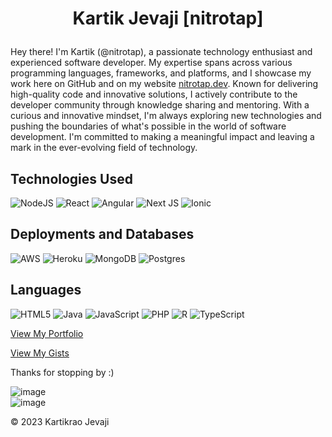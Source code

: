 # <p style="text-align: center;">Kartik Jevaji [nitrotap]</p>

Hey there! I'm Kartik (@nitrotap), a passionate technology enthusiast and experienced software developer. My expertise spans across various programming languages, frameworks, and platforms, and I showcase my work here on GitHub and on my website [nitrotap.dev](nitrotap.dev). Known for delivering high-quality code and innovative solutions, I actively contribute to the developer community through knowledge sharing and mentoring. With a curious and innovative mindset, I'm always exploring new technologies and pushing the boundaries of what's possible in the world of software development. I'm committed to making a meaningful impact and leaving a mark in the ever-evolving field of technology.

## Technologies Used

![NodeJS](https://img.shields.io/badge/node.js-6DA55F?style=for-the-badge&logo=node.js&logoColor=white)
![React](https://img.shields.io/badge/react-%2320232a.svg?style=for-the-badge&logo=react&logoColor=%2361DAFB)
![Angular](https://img.shields.io/badge/angular-%23DD0031.svg?style=for-the-badge&logo=angular&logoColor=white)
![Next JS](https://img.shields.io/badge/Next-black?style=for-the-badge&logo=next.js&logoColor=white)
![Ionic](https://img.shields.io/badge/Ionic-%233880FF.svg?style=for-the-badge&logo=Ionic&logoColor=white)

## Deployments and Databases

![AWS](https://img.shields.io/badge/AWS-%23FF9900.svg?style=for-the-badge&logo=amazon-aws&logoColor=white)
![Heroku](https://img.shields.io/badge/heroku-%23430098.svg?style=for-the-badge&logo=heroku&logoColor=white)
![MongoDB](https://img.shields.io/badge/MongoDB-%234ea94b.svg?style=for-the-badge&logo=mongodb&logoColor=white)
![Postgres](https://img.shields.io/badge/postgres-%23316192.svg?style=for-the-badge&logo=postgresql&logoColor=white)

## Languages

![HTML5](https://img.shields.io/badge/html5-%23E34F26.svg?style=for-the-badge&logo=html5&logoColor=white)
![Java](https://img.shields.io/badge/java-%23ED8B00.svg?style=for-the-badge&logo=java&logoColor=white)
![JavaScript](https://img.shields.io/badge/javascript-%23323330.svg?style=for-the-badge&logo=javascript&logoColor=%23F7DF1E)
![PHP](https://img.shields.io/badge/php-%23777BB4.svg?style=for-the-badge&logo=php&logoColor=white)
![R](https://img.shields.io/badge/r-%23276DC3.svg?style=for-the-badge&logo=r&logoColor=white)
![TypeScript](https://img.shields.io/badge/typescript-%23007ACC.svg?style=for-the-badge&logo=typescript&logoColor=white)

[View My Portfolio](https://www.nitrotap.dev/)

[View My Gists](https://gist.github.com/nitrotap)

Thanks for stopping by :)

![image](https://github-readme-stats.vercel.app/api?username=nitrotap&show_icons=true&theme=react)  
![image](https://github-readme-stats.vercel.app/api/top-langs/?username=nitrotap&layout=compact&theme=react)

&copy; 2023 Kartikrao Jevaji
